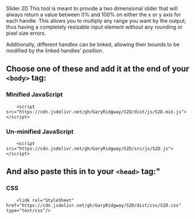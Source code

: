 Slider 2D
This tool is meant to provide a two dimensional slider that will always return a value between 0% and 100% on either the x or y axis for each handle. This allows you to multiply any range you want by the output, thus having a completely resizable input element without any rounding or pixel size errors.

Additionally, different handles can be linked, allowing their bounds to be modified by the linked handles' position.

## Choose one of these and add it at the end of your  `<body>`  tag:
### Minified JavaScript
```
    <script src="https://cdn.jsdelivr.net/gh/GaryRidgway/S2D/dist/js/S2D.min.js"></script>
```

### Un-minified JavaScript
```
    <script src="https://cdn.jsdelivr.net/gh/GaryRidgway/S2D/src/js/S2D.js"></script>
```

## And also paste this in to your  `<head>`  tag:"
### CSS
```
    <lidk rel="StyleSheet" href="https://cdn.jsdelivr.net/gh/GaryRidgway/S2D/dist/css/S2D.css" type="text/css"/>
```
